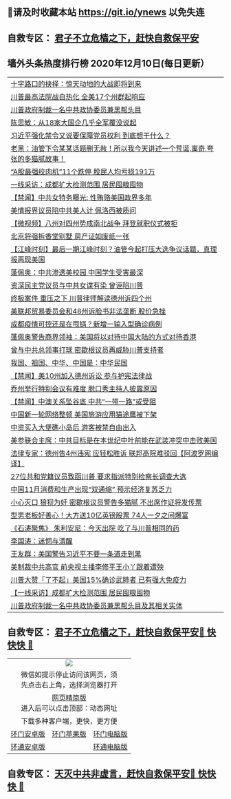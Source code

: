 ## 📩请及时收藏本站 https://git.io/ynews 以免失连</a>
## 自救专区： [君子不立危樯之下，赶快自救保平安 ](https://github.com/pwgy/td/blob/master/README.md)

## 墙外头条热度排行榜 2020年12月10日(每日更新）

 <table>
<tr><td colspan="2" align="left"><a href="https://erxztwug.xlohf.cyou/?name=c1254009&key=pzykfwejorbvjhqc&from=gy2">十字路口的抉择：惊天动地的大战即将到来</a></td></tr>
<tr><td colspan="2" align="left"><a href="https://erxztwug.xlohf.cyou/?name=c1254085&key=pzykfwejorbvjhqc&from=gy2">川普最高法院战白热化 全美17个州群起响应</a></td></tr>
<tr><td colspan="2" align="left"><a href="https://erxztwug.xlohf.cyou/?name=c1254006&key=pzykfwejorbvjhqc&from=gy2">川普政府制裁一名中共政协委员兼黑帮头目</a></td></tr>
<tr><td colspan="2" align="left"><a href="https://erxztwug.xlohf.cyou/?name=c1254026&key=pzykfwejorbvjhqc&from=gy2">陈思敏：从18家大国企几乎全军覆没说起</a></td></tr>
<tr><td colspan="2" align="left"><a href="https://erxztwug.xlohf.cyou/?name=c1254057&key=pzykfwejorbvjhqc&from=gy2">习近平强化禁令又说要保障党员权利 到底想干什么？</a></td></tr>
<tr><td colspan="2" align="left"><a href="https://erxztwug.xlohf.cyou/?name=c1254070&key=pzykfwejorbvjhqc&from=gy2">老黑：油管下令某某话题删无赦！所以我今天讲述一个荒诞,离奇,夸张的多猫腻故事！</a></td></tr>
<tr><td colspan="2" align="left"><a href="https://erxztwug.xlohf.cyou/?name=c1254059&key=pzykfwejorbvjhqc&from=gy2">“A股最强绞肉机”11个跌停 股民人均亏损191万</a></td></tr>
<tr><td colspan="2" align="left"><a href="https://erxztwug.xlohf.cyou/?name=c1254061&key=pzykfwejorbvjhqc&from=gy2">一线采访：成都扩大检测范围 居民囤粮囤物</a></td></tr>
<tr><td colspan="2" align="left"><a href="https://erxztwug.xlohf.cyou/?name=c1254030&key=pzykfwejorbvjhqc&from=gy2">【禁闻】中共女特务曝光: 性贿赂美国政界多年</a></td></tr>
<tr><td colspan="2" align="left"><a href="https://erxztwug.xlohf.cyou/?name=c1254083&key=pzykfwejorbvjhqc&from=gy2">美情报界议员陷中共美人计 佩洛西被质问</a></td></tr>
<tr><td colspan="2" align="left"><a href="https://erxztwug.xlohf.cyou/?name=c1254027&key=pzykfwejorbvjhqc&from=gy2">【微视频】八州对四州势成南北战争 拜登就职仪式被拒</a></td></tr>
<tr><td colspan="2" align="left"><a href="https://erxztwug.xlohf.cyou/?name=c1253990&key=pzykfwejorbvjhqc&from=gy2">北京将强拆香堂别墅 房产证如废纸一张</a></td></tr>
<tr><td colspan="2" align="left"><a href="https://erxztwug.xlohf.cyou/?name=c1253989&key=pzykfwejorbvjhqc&from=gy2">【江峰时刻】最后一期江峰时刻？油管今起打压大选争议话题，真理报再现美国</a></td></tr>
<tr><td colspan="2" align="left"><a href="https://erxztwug.xlohf.cyou/?name=c1254063&key=pzykfwejorbvjhqc&from=gy2">蓬佩奥：中共渗透美校园 中国学生受害最深</a></td></tr>
<tr><td colspan="2" align="left"><a href="https://erxztwug.xlohf.cyou/?name=c1253979&key=pzykfwejorbvjhqc&from=gy2">资深民主党议员与中共女谍有染 曾诬陷川普</a></td></tr>
<tr><td colspan="2" align="left"><a href="https://erxztwug.xlohf.cyou/?name=c1254032&key=pzykfwejorbvjhqc&from=gy2">终极案件 重压之下 川普律师解读德州诉四个州</a></td></tr>
<tr><td colspan="2" align="left"><a href="https://erxztwug.xlohf.cyou/?name=c1254084&key=pzykfwejorbvjhqc&from=gy2">美联邦贸易委员会和48州诉脸书非法垄断 股价急挫</a></td></tr>
<tr><td colspan="2" align="left"><a href="https://erxztwug.xlohf.cyou/?name=c1254053&key=pzykfwejorbvjhqc&from=gy2">成都疫情可控还是在甩锅？新增一输入型确诊病例</a></td></tr>
<tr><td colspan="2" align="left"><a href="https://erxztwug.xlohf.cyou/?name=c1254002&key=pzykfwejorbvjhqc&from=gy2">蓬佩奥警告商界领袖：美国将以对待中国大陆的方式对待香港</a></td></tr>
<tr><td colspan="2" align="left"><a href="https://erxztwug.xlohf.cyou/?name=c1254055&key=pzykfwejorbvjhqc&from=gy2">曾与中共总领事打球 密歇根议员再威胁川普支持者</a></td></tr>
<tr><td colspan="2" align="left"><a href="https://erxztwug.xlohf.cyou/?name=c1254011&key=pzykfwejorbvjhqc&from=gy2">我国、祖国、中华、中国是：中华民国</a></td></tr>
<tr><td colspan="2" align="left"><a href="https://erxztwug.xlohf.cyou/?name=c1254029&key=pzykfwejorbvjhqc&from=gy2">【禁闻】美10州加入德州诉讼 参与护宪法律战</a></td></tr>
<tr><td colspan="2" align="left"><a href="https://erxztwug.xlohf.cyou/?name=c1254054&key=pzykfwejorbvjhqc&from=gy2">乔州举行特别会议有难度 脱口秀主持人披露原因</a></td></tr>
<tr><td colspan="2" align="left"><a href="https://erxztwug.xlohf.cyou/?name=c1254028&key=pzykfwejorbvjhqc&from=gy2">【禁闻】中澳关系坠谷底 中共“一带一路”或受阻</a></td></tr>
<tr><td colspan="2" align="left"><a href="https://erxztwug.xlohf.cyou/?name=c1254004&key=pzykfwejorbvjhqc&from=gy2">中国新一轮网络整顿 美国旅游应用猫途鹰被下架</a></td></tr>
<tr><td colspan="2" align="left"><a href="https://erxztwug.xlohf.cyou/?name=c1253993&key=pzykfwejorbvjhqc&from=gy2">中资买入大堡礁小岛后 游客被禁自由出入</a></td></tr>
<tr><td colspan="2" align="left"><a href="https://erxztwug.xlohf.cyou/?name=c1253999&key=pzykfwejorbvjhqc&from=gy2">美参联会主席：中共目标是在本世纪中叶前能在武装冲突中击败美国</a></td></tr>
<tr><td colspan="2" align="left"><a href="https://erxztwug.xlohf.cyou/?name=c1254003&key=pzykfwejorbvjhqc&from=gy2">法律专家：德州告4州违宪 应轻松胜诉  联邦高院难驳回【阿波罗网编译】</a></td></tr>
<tr><td colspan="2" align="left"><a href="https://erxztwug.xlohf.cyou/?name=c1254031&key=pzykfwejorbvjhqc&from=gy2">27位共和党籍议员致函川普 要求指派特别检察长调查大选</a></td></tr>
<tr><td colspan="2" align="left"><a href="https://erxztwug.xlohf.cyou/?name=c1253991&key=pzykfwejorbvjhqc&from=gy2">中国11月消费和生产出现“双通缩” 预示经济复苏乏力</a></td></tr>
<tr><td colspan="2" align="left"><a href="https://erxztwug.xlohf.cyou/?name=c1254015&key=pzykfwejorbvjhqc&from=gy2">小心灭口 狼狈为奸 密歇根议员警告多猫腻 不出席作证将发传票</a></td></tr>
<tr><td colspan="2" align="left"><a href="https://erxztwug.xlohf.cyou/?name=c1254014&key=pzykfwejorbvjhqc&from=gy2">型男老板好善心！大方送10亿英镑股票 74人一夕之间爆富</a></td></tr>
<tr><td colspan="2" align="left"><a href="https://erxztwug.xlohf.cyou/?name=c1253997&key=pzykfwejorbvjhqc&from=gy2">《石涛聚焦》 朱利安尼：今天出院 吃了与川普相同的药</a></td></tr>
<tr><td colspan="2" align="left"><a href="https://erxztwug.xlohf.cyou/?name=c1254041&key=pzykfwejorbvjhqc&from=gy2">李国涛：迷惘与清醒</a></td></tr>
<tr><td colspan="2" align="left"><a href="https://erxztwug.xlohf.cyou/?name=c1254022&key=pzykfwejorbvjhqc&from=gy2">王友群：美国警告习近平不要一条道走到黑</a></td></tr>
<tr><td colspan="2" align="left"><a href="https://erxztwug.xlohf.cyou/?name=c1254052&key=pzykfwejorbvjhqc&from=gy2">美制裁中共高官 前央视主播李修平王小丫跟着遭殃</a></td></tr>
<tr><td colspan="2" align="left"><a href="https://erxztwug.xlohf.cyou/?name=c1254013&key=pzykfwejorbvjhqc&from=gy2">川普大赞「了不起」美国15%确诊武肺者 已有强大免疫力</a></td></tr>
<tr><td colspan="2" align="left"><a href="https://erxztwug.xlohf.cyou/?name=c1253960&key=pzykfwejorbvjhqc&from=gy2">【一线采访】成都扩大检测范围 居民囤粮囤物</a></td></tr>
<tr><td colspan="2" align="left"><a href="https://erxztwug.xlohf.cyou/?name=c1254075&key=pzykfwejorbvjhqc&from=gy2">川普政府制裁一名中共政协委员兼黑帮头目及其相关实体</a></td></tr>

</table>

 ## 自救专区： [君子不立危樯之下，赶快自救保平安🍎 快快快 📩](https://github.com/pwgy/td/blob/master/README.md)
 
<table>
  <tr>
    <td colspan="3" align="center"><img src="https://cdn.jsdelivr.net/gh/opipe/up/oGate65.jpg"/></td>
  </tr>
  <tr>
    <td colspan="3" align="center">微信如提示停止访问该网页，须<br/>先点击右上角，选择浏览器打开</td>
  <tr>
  <tr>
    <td colspan="3" align="center"><a href="https://gitcdn.xyz/cdn/otiny/up/master/show005.htm">网页精简版</a><br/>进入后可以点击顶部：动态网址</td>
  </tr>
  <tr>
    <td colspan="3" align="center">下载多种客户端，更快，更方便</td>
  <tr>
  <tr>
    <td align="center"><a href="https://cdn.jsdelivr.net/gh/opipe/up/oGatea.apk">环门安卓版</a></td>
    <td align="center"><a href="https://x.co/odisk">环门苹果版</a></td>
    <td align="center"><a href="https://cdn.jsdelivr.net/gh/opipe/up/oGate.zip">环门电脑版</a></td>
  </tr>
  <tr>
    <td align="center"><a href="https://cdn.jsdelivr.net/gh/opipe/up/oPipe.apk">环通安卓版</a></td>
    <td align="center"></td>
    <td align="center"><a href="https://raw.githubusercontent.com/opipe/up/master/oPipe.zip">环通电脑版</a></td>
  </tr>
  
</table>


 ## 自救专区： [天灭中共非虚言，赶快自救保平安🍎 快快快 📩](https://github.com/pwgy/td/blob/master/README.md)
